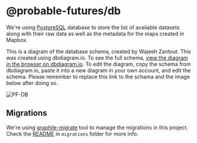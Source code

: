 # @probable-futures/db

We're using [PostgreSQL](https://www.postgresql.org/) database to store the list of available datasets along with their raw data as well as the metadata for the maps created in Mapbox.

This is a diagram of the database schema, created by Wajeeh Zantout. This was created using dbdiagram.io. To see the full schema, [view the diagram in the browser on dbdiagram.io](https://dbdiagram.io/d/620e2a84485e433543cc563f). To edit the diagram, copy the schema from dbdiagram.io, paste it into a new diagram in your own account, and edit the schema. Please remember to replace this link to the schama and the image below after doing so.

![PF-DB](https://user-images.githubusercontent.com/18680770/227206760-7b906d2f-3f60-468a-8ac0-aacc0e3b95e7.png)

## Migrations

We're using [graphile-migrate](https://github.com/graphile/migrate) tool to manage the migrations in this project. Check the [README](migrations/README.md) in `migrations` folder for more info.
